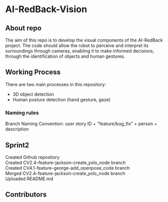 # AI-RedBack-Vision
## About repo
The aim of this repo is to develop the visual components of the AI-RedBack project. The code should allow the robot to perceive and interpret its surroundings through cameras, enabling it to make informed decisions, through the identification of objects and human gestures.

## Working Process
There are two main processes in this repository:
- 3D object detection
- Human posture detection (hand gesture, gaze)

### Naming rules
Branch Naming Convention: user story ID + "feature/bug_fix" + person + description

## Sprint2
Created Github repository  
Created CV2.4-feature-jackson-create_yolo_node branch  
Created CV4.1-feature-george-add_openpose_code branch  
Merged  CV2.4-feature-jackson-create_yolo_node branch  
Uploaded README.md  

## Contributors

<!-- ALL-CONTRIBUTORS-LIST:START - Do not remove or modify this section -->
<!-- prettier-ignore-start -->
<!-- markdownlint-disable -->

<!-- markdownlint-restore -->
<!-- prettier-ignore-end -->

<!-- ALL-CONTRIBUTORS-LIST:END -->

